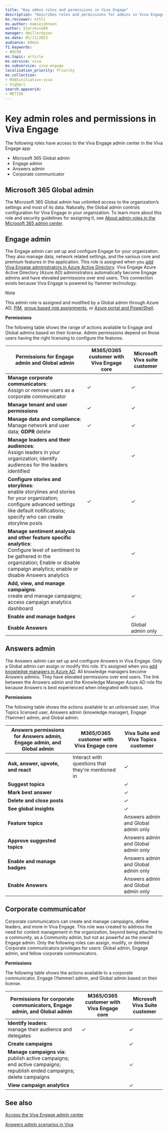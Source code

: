 ```yaml
---
title: "Key admin roles and permissions in Viva Engage"
description: "Describes roles and permissions for admins in Viva Engage."
ms.reviewer: ethli
ms.author: mamiejohnson
author: Starshine89
manager: dmillerdyson
ms.date: 05/11/2023
audience: Admin
f1.keywords:
- NOCSH
ms.topic: article
ms.service: viva
ms.subservice: viva-engage
localization_priority: Priority
ms.collection:  
- M365initiative-viva
- highpri
search.appverid:
- MET150
---
```


# Key admin roles and permissions in Viva Engage

The following roles have access to the Viva Engage admin center in the Viva Engage app:  

- Microsoft 365 Global admin
- Engage admin  
- Answers admin  
- Corporate communicator

## Microsoft 365 Global admin

The Microsoft 365 Global admin has unlimited access to the organization’s settings and most of its data. Naturally, the Global admin controls configuration for Viva Engage in your organization. To learn more about this role and security guidelines for assigning it, see [About admin roles in the Microsoft 365 admin center](/microsoft-365/admin/add-users/about-admin-roles).

## Engage admin  

The Engage admin can set up and configure Engage for your organization. They also manage data, network related settings, and the various core and premium features in the application. This role is assigned when you [add Viva Engage administrators in Azure Active Directory](https://techcommunity.microsoft.com/t5/viva-engage-blog/the-new-viva-engage-administrator-role-is-now-available-in-azure/ba-p/3592577). Viva Engage Azure Active Directory (Azure AD) administrators automatically become Engage admins and have elevated permissions over end users. This connection exists because Viva Engage is powered by Yammer technology.

>[!NOTE]
> This admin role is assigned and modified by a Global admin through Azure AD, [PIM](/azure/active-directory/privileged-identity-management/pim-configure), [group based role assignments](/azure/active-directory/roles/groups-concept), or [Azure portal and PowerShell](/azure/active-directory/roles/manage-roles-portal).

**Permissions**

The following table shows the range of actions available to Engage and Global admins based on their license. Admin permissions depend on those users having the right licensing to configure the features.

|Permissions for Engage admin and Global admin |M365/O365 customer with Viva Engage core |Microsoft Viva suite customer|
|------------|-------|-------|
|**Manage corporate communicators**: <br> Assign or remove users as a corporate communicator  |✓ |✓ |
|**Manage tenant and user permissions** |✓ |✓ |
|**Manage data and compliance**: <br> Manage network and user data; **GDPR** delete |✓ |✓ |
|**Manage leaders and their audiences**: <br> Assign leaders in your organization; identify audiences for the leaders identified | |✓ |
|**Configure stories and storylines**: <br>enable storylines and stories for your organization; configure advanced settings like default notifications; specify who can create storyline posts |✓ |✓ |
|**Manage sentiment analysis and other feature specific analytics**: <br> Configure level of sentiment to be gathered in the organization; Enable or disable campaign analytics; enable or disable Answers analytics|  |✓ |
|**Add, view, and manage campaigns**: <br>create and manage campaigns; access campaign analytics dashboard|  |✓ |
|**Enable and manage badges**|  |✓ |
|**Enable Answers**|  |Global admin only |

## Answers admin  

The Answers admin can set up and configure Answers in Viva Engage. Only a Global admin can assign or modify this role. It's assigned when you [add knowledge managers in Azure AD](/azure/active-directory/fundamentals/active-directory-users-assign-role-azure-portal?context=%2Fazure%2Factive-directory%2Froles%2Fcontext%2Fugr-context). All knowledge managers become Answers admins. They have elevated permissions over end users. The link between the Answers admin and the Knowledge Manager Azure AD role fits because Answers is best experienced when integrated with topics.  

**Permissions**

The following table shows the actions available to an unlicensed user, Viva Topics licensed user, Answers admin (knowledge manager), Engage (Yammer) admin, and Global admin.

|Answers permissions for Answers admin, Engage admin, and Global admin |M365/O365 customer with Viva Engage core |Viva Suite and Viva Topics customer|
|----------------|---------|-------|
|**Ask, answer, upvote, and react**|Interact with questions that they're mentioned in|✓|
|**Suggest topics**| |✓|
|**Mark best answer**| |✓|
|**Delete and close posts**| |✓|
|**See global insights**| |✓|
|**Feature topics**| |Answers admin and Global admin only|
|**Approve suggested topics**| |Answers admin and Global admin only|
|**Enable and manage badges**| |Answers admin and Global admin only|
|**Enable Answers**| |Answers admin and Global admin only|

## Corporate communicator

Corporate communicators can create and manage campaigns, define leaders, and more in Viva Engage. This role was created to address the need for content management in the organization, beyond being attached to a community, as a Community admin, but not as powerful as the overall Engage admin. Only the following roles can assign, modify, or deleted Corporate communicators privileges for users: Global admin, Engage admin, and fellow corporate communicators.

**Permissions**

The following table shows the actions available to a corporate communicator, Engage (Yammer) admin, and Global admin based on their license.  

|Permissions for corporate communicators, Engage admin, and Global admin |M365/O365 customer with Viva Engage core |Microsoft Viva Suite customer|
|----------------|---------|-------|
|**Identify leaders**: <br> manage their audience and delegates |✓|✓|
|**Create campaigns**| |✓|
|**Manage campaigns via**: <br> publish active campaigns; end active campaigns; republish ended campaigns; delete campaigns | |✓|
|**View campaign analytics**| |✓|

## See also

[Access the Viva Engage admin center](/Viva/engage/eac-as-access-eac)

[Answers admin scenarios in Viva](/Viva/engage/eac-answers-admin-scenarios)
